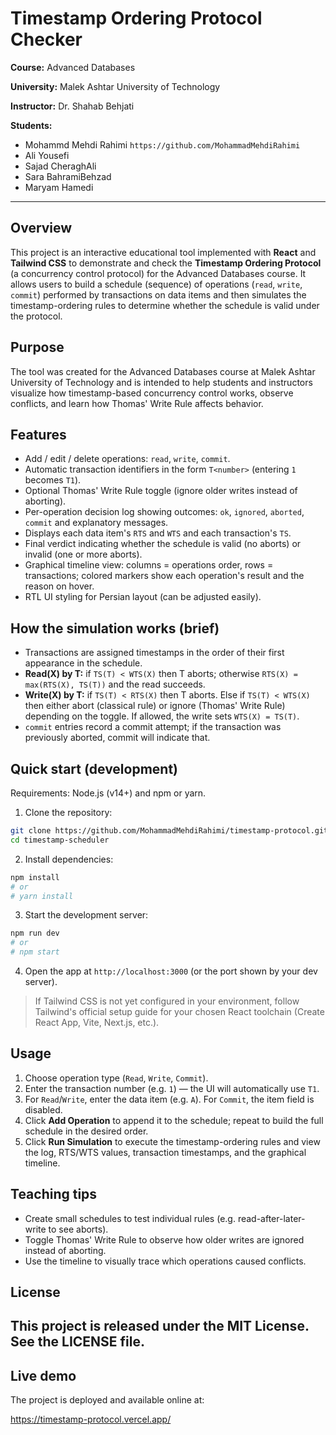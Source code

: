 # Timestamp Ordering Protocol Checker

**Course:** Advanced Databases

**University:** Malek Ashtar University of Technology

**Instructor:** Dr. Shahab Behjati

**Students:**
- Mohammd Mehdi Rahimi  `https://github.com/MohammadMehdiRahimi` 
- Ali Yousefi
- Sajad CheraghAli
- Sara BahramiBehzad
- Maryam Hamedi 


---

## Overview

This project is an interactive educational tool implemented with **React** and **Tailwind CSS** to demonstrate and check the **Timestamp Ordering Protocol** (a concurrency control protocol) for the Advanced Databases course. It allows users to build a schedule (sequence) of operations (`read`, `write`, `commit`) performed by transactions on data items and then simulates the timestamp-ordering rules to determine whether the schedule is valid under the protocol.

## Purpose

The tool was created for the Advanced Databases course at Malek Ashtar University of Technology and is intended to help students and instructors visualize how timestamp-based concurrency control works, observe conflicts, and learn how Thomas' Write Rule affects behavior.

## Features

- Add / edit / delete operations: `read`, `write`, `commit`.
- Automatic transaction identifiers in the form `T<number>` (entering `1` becomes `T1`).
- Optional Thomas' Write Rule toggle (ignore older writes instead of aborting).
- Per-operation decision log showing outcomes: `ok`, `ignored`, `aborted`, `commit` and explanatory messages.
- Displays each data item's `RTS` and `WTS` and each transaction's `TS`.
- Final verdict indicating whether the schedule is valid (no aborts) or invalid (one or more aborts).
- Graphical timeline view: columns = operations order, rows = transactions; colored markers show each operation's result and the reason on hover.
- RTL UI styling for Persian layout (can be adjusted easily).

## How the simulation works (brief)

- Transactions are assigned timestamps in the order of their first appearance in the schedule.
- **Read(X) by T:** if `TS(T) < WTS(X)` then T aborts; otherwise `RTS(X) = max(RTS(X), TS(T))` and the read succeeds.
- **Write(X) by T:** if `TS(T) < RTS(X)` then T aborts. Else if `TS(T) < WTS(X)` then either abort (classical rule) or ignore (Thomas' Write Rule) depending on the toggle. If allowed, the write sets `WTS(X) = TS(T)`.
- `commit` entries record a commit attempt; if the transaction was previously aborted, commit will indicate that.

## Quick start (development)

Requirements: Node.js (v14+) and npm or yarn.

1. Clone the repository:

```bash
git clone https://github.com/MohammadMehdiRahimi/timestamp-protocol.git
cd timestamp-scheduler
```

2. Install dependencies:

```bash
npm install
# or
# yarn install
```

3. Start the development server:

```bash
npm run dev
# or
# npm start
```

4. Open the app at `http://localhost:3000` (or the port shown by your dev server).

> If Tailwind CSS is not yet configured in your environment, follow Tailwind's official setup guide for your chosen React toolchain (Create React App, Vite, Next.js, etc.).

## Usage

1. Choose operation type (`Read`, `Write`, `Commit`).
2. Enter the transaction number (e.g. `1`) — the UI will automatically use `T1`.
3. For `Read`/`Write`, enter the data item (e.g. `A`). For `Commit`, the item field is disabled.
4. Click **Add Operation** to append it to the schedule; repeat to build the full schedule in the desired order.
5. Click **Run Simulation** to execute the timestamp-ordering rules and view the log, RTS/WTS values, transaction timestamps, and the graphical timeline.

## Teaching tips

- Create small schedules to test individual rules (e.g. read-after-later-write to see aborts).
- Toggle Thomas' Write Rule to observe how older writes are ignored instead of aborting.
- Use the timeline to visually trace which operations caused conflicts.

## License

This project is released under the MIT License. See the LICENSE file.
---

## Live demo


The project is deployed and available online at:


https://timestamp-protocol.vercel.app/
